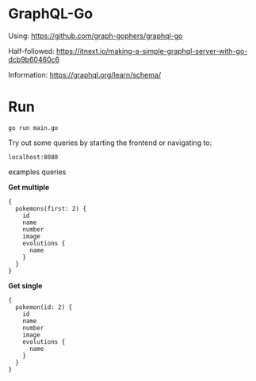 # GraphQL-Go

Using: https://github.com/graph-gophers/graphql-go

Half-followed: https://itnext.io/making-a-simple-graphql-server-with-go-dcb9b60460c6

Information: https://graphql.org/learn/schema/

# Run

```
go run main.go
```

Try out some queries by starting the frontend or navigating to:
```
localhost:8080
```

examples queries

**Get multiple**
```
{
  pokemons(first: 2) {
    id
    name
    number
    image
    evolutions {
      name
    }
  }
}
```

**Get single**
```
{
  pokemon(id: 2) {
    id
    name
    number
    image
    evolutions {
      name
    }
  }
}
```
